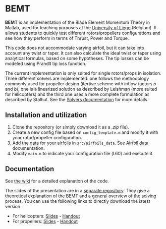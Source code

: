 # BEMT

**BEMT** is an implementation of the Blade Element Momentum Theory in Matlab,
used for teaching purposes at the [University of
Liege](https://www.am.uliege.be/) (Belgium).  It allows students to quickly test
different rotors/propellers configurations and see how they perform in terms of
Thrust, Power and Torque.

This code does not accommodate varying airfoil, but it can take into account any
twist or taper. It can also calculate the ideal twist or taper using analytical
formulas, based on some hypotheses. The tip losses can be modeled using Prandlt
tip loss function.

The current implementation is only suited for single rotors/props in isolation.
Three different solvers are implemented: one follows the methodology commonly
used for propeller design (itertive scheme with inflow factors _a_ and _b_), one
is a linearized solution as described by Leishman (more suited for helicopters)
and the third one uses a more complete formulation as described by Stalhut. See
the [Solvers
documentation](https://gitlab.uliege.be/thlamb/bemt/wikis/BEMT/Solvers) for more
details.

## Installation and utilization

1. Clone the repository (or simply download it as a *.zip* file).
2. Create a new config file based on `config_template.m` and modify it with your
   rotor/propeller configuration.
3. Add the data for your airfoils in `src/airfoils_data`. See [Airfoil
   data](https://gitlab.uliege.be/thlamb/bemt/wikis/BEMT/Airfoil%20data)
   documentation.
4. Modify `main.m` to indicate your configuration file (l.60) and execute it.

## Documentation

See [the wiki][code_wiki] for a detailed explanation of the code.

The slides of the presentation are in a [separate repository][slides_repo]. They
give a theoretical explanation of the BEMT and a general overview of the solving
process.  You can use the following links to directly download the latest
version

- For helicopters: [Slides][slides_heli] - [Handout][handout_heli]
- For propellers: [Slides][slides_props] - [Handout][handout_props]

[code_wiki]: https://gitlab.uliege.be/thlamb/bemt/wikis/home
[slides_repo]:https://gitlab.uliege.be/thlamb/slides-and-presentations
[slides_heli]:https://thlamb.gitlabpages.uliege.be/slides-and-presentations/bemt_helico_slides.pdf
[handout_heli]:https://thlamb.gitlabpages.uliege.be/slides-and-presentations/bemt_helico_handout.pdf
[slides_props]:https://thlamb.gitlabpages.uliege.be/slides-and-presentations/bemt_prop_slides.pdf
[handout_props]:https://thlamb.gitlabpages.uliege.be/slides-and-presentations/bemt_prop_handout.pdf

